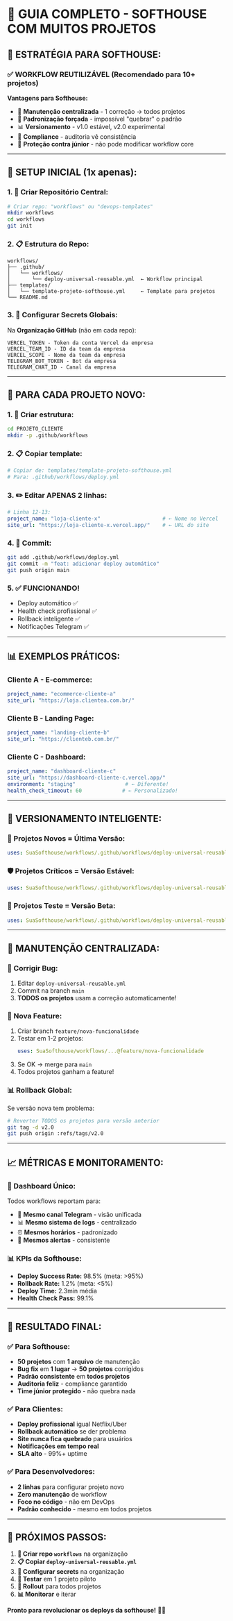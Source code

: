# 🏢 GUIA COMPLETO - SOFTHOUSE COM MUITOS PROJETOS

## 🎯 **ESTRATÉGIA PARA SOFTHOUSE:**

### **✅ WORKFLOW REUTILIZÁVEL (Recomendado para 10+ projetos)**

**Vantagens para Softhouse:**
- 🔧 **Manutenção centralizada** - 1 correção → todos projetos
- 🎯 **Padronização forçada** - impossível "quebrar" o padrão  
- 📊 **Versionamento** - v1.0 estável, v2.0 experimental
- 🏢 **Compliance** - auditoria vê consistência
- 👥 **Proteção contra júnior** - não pode modificar workflow core

---

## 🚀 **SETUP INICIAL (1x apenas):**

### **1. 📁 Criar Repositório Central:**
```bash
# Criar repo: "workflows" ou "devops-templates"
mkdir workflows
cd workflows
git init
```

### **2. 📋 Estrutura do Repo:**
```
workflows/
├── .github/
│   └── workflows/
│       └── deploy-universal-reusable.yml  ← Workflow principal
├── templates/
│   └── template-projeto-softhouse.yml     ← Template para projetos
└── README.md
```

### **3. 🔐 Configurar Secrets Globais:**
Na **Organização GitHub** (não em cada repo):
```
VERCEL_TOKEN - Token da conta Vercel da empresa
VERCEL_TEAM_ID - ID da team da empresa
VERCEL_SCOPE - Nome da team da empresa  
TELEGRAM_BOT_TOKEN - Bot da empresa
TELEGRAM_CHAT_ID - Canal da empresa
```

---

## 🎯 **PARA CADA PROJETO NOVO:**

### **1. 📁 Criar estrutura:**
```bash
cd PROJETO_CLIENTE
mkdir -p .github/workflows
```

### **2. 📋 Copiar template:**
```bash
# Copiar de: templates/template-projeto-softhouse.yml
# Para: .github/workflows/deploy.yml
```

### **3. ✏️ Editar APENAS 2 linhas:**
```yaml
# Linha 12-13:
project_name: "loja-cliente-x"                    # ← Nome no Vercel
site_url: "https://loja-cliente-x.vercel.app/"    # ← URL do site
```

### **4. 🚀 Commit:**
```bash
git add .github/workflows/deploy.yml
git commit -m "feat: adicionar deploy automático"
git push origin main
```

### **5. ✅ FUNCIONANDO!**
- Deploy automático ✅
- Health check profissional ✅  
- Rollback inteligente ✅
- Notificações Telegram ✅

---

## 📊 **EXEMPLOS PRÁTICOS:**

### **Cliente A - E-commerce:**
```yaml
project_name: "ecommerce-cliente-a"
site_url: "https://loja.clientea.com.br/"
```

### **Cliente B - Landing Page:**
```yaml  
project_name: "landing-cliente-b"
site_url: "https://clienteb.com.br/"
```

### **Cliente C - Dashboard:**
```yaml
project_name: "dashboard-cliente-c"  
site_url: "https://dashboard-cliente-c.vercel.app/"
environment: "staging"                # ← Diferente!
health_check_timeout: 60             # ← Personalizado!
```

---

## 🔄 **VERSIONAMENTO INTELIGENTE:**

### **🎯 Projetos Novos = Última Versão:**
```yaml
uses: SuaSofthouse/workflows/.github/workflows/deploy-universal-reusable.yml@main
```

### **🛡️ Projetos Críticos = Versão Estável:**
```yaml
uses: SuaSofthouse/workflows/.github/workflows/deploy-universal-reusable.yml@v1.5
```

### **🧪 Projetos Teste = Versão Beta:**
```yaml
uses: SuaSofthouse/workflows/.github/workflows/deploy-universal-reusable.yml@beta
```

---

## 🔧 **MANUTENÇÃO CENTRALIZADA:**

### **🐛 Corrigir Bug:**
1. Editar `deploy-universal-reusable.yml`
2. Commit na branch `main`
3. **TODOS os projetos** usam a correção automaticamente!

### **🚀 Nova Feature:**
1. Criar branch `feature/nova-funcionalidade`
2. Testar em 1-2 projetos:
   ```yaml
   uses: SuaSofthouse/workflows/...@feature/nova-funcionalidade
   ```
3. Se OK → merge para `main`
4. Todos projetos ganham a feature!

### **📊 Rollback Global:**
Se versão nova tem problema:
```bash
# Reverter TODOS os projetos para versão anterior
git tag -d v2.0
git push origin :refs/tags/v2.0
```

---

## 📈 **MÉTRICAS E MONITORAMENTO:**

### **🎯 Dashboard Único:**
Todos workflows reportam para:
- 📱 **Mesmo canal Telegram** - visão unificada
- 📊 **Mesmo sistema de logs** - centralizado
- ⏰ **Mesmos horários** - padronizado
- 🚨 **Mesmos alertas** - consistente

### **📊 KPIs da Softhouse:**
- **Deploy Success Rate:** 98.5% (meta: >95%)
- **Rollback Rate:** 1.2% (meta: <5%)  
- **Deploy Time:** 2.3min média
- **Health Check Pass:** 99.1%

---

## 🎉 **RESULTADO FINAL:**

### **✅ Para Softhouse:**
- **50 projetos** com **1 arquivo** de manutenção
- **Bug fix** em **1 lugar** → **50 projetos** corrigidos
- **Padrão consistente** em **todos projetos**
- **Auditoria feliz** - compliance garantido
- **Time júnior protegido** - não quebra nada

### **✅ Para Clientes:**
- **Deploy profissional** igual Netflix/Uber
- **Rollback automático** se der problema
- **Site nunca fica quebrado** para usuários
- **Notificações em tempo real**
- **SLA alto** - 99%+ uptime

### **✅ Para Desenvolvedores:**
- **2 linhas** para configurar projeto novo
- **Zero manutenção** de workflow
- **Foco no código** - não em DevOps
- **Padrão conhecido** - mesmo em todos projetos

---

## 🚀 **PRÓXIMOS PASSOS:**

1. **📁 Criar repo `workflows`** na organização
2. **📋 Copiar `deploy-universal-reusable.yml`** 
3. **🔐 Configurar secrets** na organização
4. **🧪 Testar** em 1 projeto piloto
5. **📢 Rollout** para todos projetos
6. **📊 Monitorar** e iterar

**Pronto para revolucionar os deploys da softhouse!** 🏢✨

